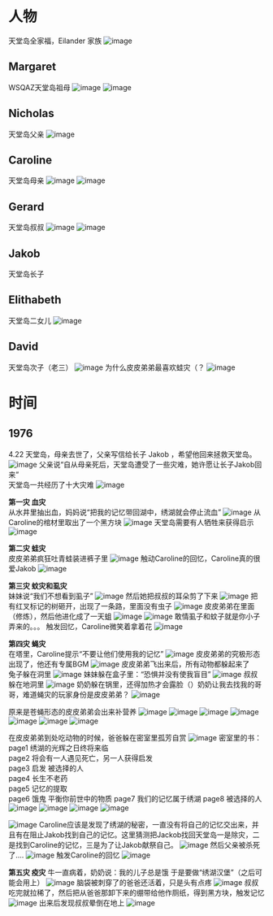 # 人物
天堂岛全家福，Eilander 家族
![image](https://github.com/Jufia/image/assets/122464335/aadfbe94-b87a-4bc0-9b31-fc2b2807cff8)

## Margaret
WSQAZ天堂岛祖母
![image](https://github.com/Jufia/image/assets/122464335/1fc50f3e-5108-44b3-9720-67bd0392feeb)
![image](https://github.com/Jufia/image/assets/122464335/9a011a14-3d9d-481b-b0b6-6c78689e7749)

## Nicholas
天堂岛父亲
![image](https://github.com/Jufia/image/assets/122464335/af4befb7-09fe-4fef-82ed-2d80fedace71)

## Caroline
天堂岛母亲
![image](https://github.com/Jufia/image/assets/122464335/f9eec4c5-c766-4493-8f01-fc56d9ed20d0)
![image](https://github.com/Jufia/image/assets/122464335/9f8b6a48-fc44-47b0-98c1-695e20edf80c)

## Gerard
天堂岛叔叔
![image](https://github.com/Jufia/image/assets/122464335/4311ab15-19e2-4f35-944d-62d4ad64a3b5)
![image](https://github.com/Jufia/image/assets/122464335/c4cdce86-fb0c-4753-ba18-6bf6cf6153ac)

## Jakob
天堂岛长子

## Elithabeth
天堂岛二女儿
![image](https://github.com/Jufia/image/assets/122464335/dc68047c-156e-4ec1-bcff-c289037b2055)

## David
天堂岛次子（老三）
![image](https://github.com/Jufia/image/assets/122464335/c075da93-3ef0-488d-a33d-50f691789811)
为什么皮皮弟弟最喜欢蛙灾（？
![image](https://github.com/Jufia/image/assets/122464335/f3ea906b-c389-4a41-b56a-65be24175a83)



# 时间
## 1976
4.22 天堂岛，母亲去世了，父亲写信给长子 Jakob ，希望他回来拯救天堂岛。
![image](https://github.com/Jufia/image/assets/122464335/98d7791d-ff8b-4cc1-b7ee-84e641fb5c5e)
父亲说“自从母亲死后，天堂岛遭受了一些灾难，她许愿让长子Jakob回来”  
天堂岛一共经历了十大灾难
![image](https://github.com/Jufia/image/assets/122464335/feb031a3-7c4a-4a1e-b83b-168ce0d62073)

**第一灾 血灾**  
从水井里抽出血，妈妈说“把我的记忆带回湖中，绣湖就会停止流血”
![image](https://github.com/Jufia/image/assets/122464335/c05e3a09-0249-4982-9879-ee9e10f50290)
从Caroline的棺材里取出了一个黑方块
![image](https://github.com/Jufia/image/assets/122464335/3988f4d1-ccb2-43ba-800d-c66344ee324a)
天堂岛需要有人牺牲来获得启示
![image](https://github.com/Jufia/image/assets/122464335/ed9d0abf-0658-4171-a282-0ece9ed497ae)

**第二灾 蛙灾**  
皮皮弟弟疯狂吐青蛙装进裤子里
![image](https://github.com/Jufia/image/assets/122464335/c0bfce0a-4435-418b-b986-c87212239705)
触动Caroline的回忆，Caroline真的很爱Jakob
![image](https://github.com/Jufia/image/assets/122464335/951ba80f-0166-4393-bf69-ba0b3b9cdfb6)

**第三灾 蚊灾和虱灾**  
妹妹说“我们不想看到虱子”
![image](https://github.com/Jufia/image/assets/122464335/ec5bdcd4-b303-44e1-a078-37c671eed48c)
然后她把叔叔的耳朵剪了下来
![image](https://github.com/Jufia/image/assets/122464335/09352b26-49ed-4952-981f-07af6896d1fc)
把有红叉标记的树砸开，出现了一条路，里面没有虫子
![image](https://github.com/Jufia/image/assets/122464335/da6bd13c-4e3d-4786-a28a-baa458ccf5e3)
皮皮弟弟在里面（修炼），然后他进化成了一天蛆
![image](https://github.com/Jufia/image/assets/122464335/a9f5a512-963a-4aa6-b65e-4ad871410db0)
![image](https://github.com/Jufia/image/assets/122464335/eee595fa-606c-45ee-8e4d-73c8a9906067)
敢情虱子和蚊子就是你小子弄来的。。。
触发回忆，Caroline微笑着拿着花
![image](https://github.com/Jufia/image/assets/122464335/978b0d59-d377-46d1-a0fd-2d108576c484)

**第四灾 蝇灾**  
在塔里，Caroline提示“不要让他们使用我的记忆”
![image](https://github.com/Jufia/image/assets/122464335/06fe0fd7-3059-425b-b1ac-3b1e0e17e200)
皮皮弟弟的究极形态出现了，他还有专属BGM
![image](https://github.com/Jufia/image/assets/122464335/a88428f0-7c58-46a7-9253-74eee9bfa51a)
皮皮弟弟飞出来后，所有动物都躲起来了  
兔子躲在洞里
![image](https://github.com/Jufia/image/assets/122464335/aef8e720-f2e5-4f1c-84e9-145b33ed140b)
妹妹躲在盒子里：“恐惧并没有使我盲目”
![image](https://github.com/Jufia/image/assets/122464335/3cce9862-9855-4633-a0d0-c1cce196dbd7)
叔叔躲在地洞里
![image](https://github.com/Jufia/image/assets/122464335/953f3ec5-227e-4946-aa41-91678efc62c3)
奶奶躲在锅里，还得加热才会露脸（）奶奶让我去找我的哥哥，难道蝇灾的玩家身份是皮皮弟弟？
![image](https://github.com/Jufia/image/assets/122464335/e25605cd-3afb-44c3-a278-7b352aa1b348)


原来是苍蝇形态的皮皮弟弟会出来补营养
![image](https://github.com/Jufia/image/assets/122464335/85492737-f662-4321-a323-72fc0c979796)
![image](https://github.com/Jufia/image/assets/122464335/71ab6142-9af4-4968-9ca8-b237f5bae0bc)
![image](https://github.com/Jufia/image/assets/122464335/974bd761-80a8-49fb-8a17-b4ae3e03c91a)
![image](https://github.com/Jufia/image/assets/122464335/bc433aba-ca05-4887-8532-93a92b2eaf25)
![image](https://github.com/Jufia/image/assets/122464335/d897cbd5-f136-4850-bbf0-e125317d443f)
![image](https://github.com/Jufia/image/assets/122464335/d21304e6-017b-4469-be86-8eb9c5b4a374)
![image](https://github.com/Jufia/image/assets/122464335/d7add664-f4eb-45ed-bd3f-54baa2a36eb9)

在皮皮弟弟到处吃动物的时候，爸爸躲在密室里孤芳自赏
![image](https://github.com/Jufia/image/assets/122464335/9987c085-5015-4ad1-97ac-eee457d50543)
密室里的书：
page1 绣湖的光辉之日终将来临  
page2 将会有一人遇见死亡，另一人获得启发  
page3 启发 被选择的人  
page4 长生不老药  
page5 记忆的提取  
page6 饿鬼 平衡你前世中的物质
page7 我们的记忆属于绣湖
page8 被选择的人
![image](https://github.com/Jufia/image/assets/122464335/55e0248a-203c-41e6-8562-4de735e9402f)
![image](https://github.com/Jufia/image/assets/122464335/643a86bc-f986-45a7-9493-393a1e48c54f)
![image](https://github.com/Jufia/image/assets/122464335/f7a29775-f929-4908-b033-301e480fa52f)
![image](https://github.com/Jufia/image/assets/122464335/42c1da07-fe2c-4059-92fd-ec7c887ef96e)

![image](https://github.com/Jufia/image/assets/122464335/2bb889e4-b8b2-4b51-9084-b5e435eaab1b)
Caroline应该是发现了绣湖的秘密，一直没有将自己的记忆交出来，并且有在阻止Jakob找到自己的记忆。这里猜测把Jackob找回天堂岛一是除灾，二是找到Caroline的记忆，三是为了让Jakob献祭自己。
![image](https://github.com/Jufia/image/assets/122464335/98f0b248-92bb-4891-be55-e6888a18e0e6)
然后父亲被杀死了....
![image](https://github.com/Jufia/image/assets/122464335/036df112-f0cd-42db-9c0d-91cd8a0c9580)
触发Caroline的回忆
![image](https://github.com/Jufia/image/assets/122464335/0ee2fd23-1e27-49b8-a9e2-d9510c69c786)

**第五灾 疫灾**
牛一直病着，奶奶说：我的儿子总是饿
于是要做“绣湖汉堡”（之后可能会用上）
![image](https://github.com/Jufia/image/assets/122464335/df1f9380-793f-48d2-b863-b7e6dabb0d06)
脑袋被刺穿了的爸爸还活着，只是头有点疼
![image](https://github.com/Jufia/image/assets/122464335/1b013667-2a30-4e0e-b4f2-23420b210ff5)
叔叔吃完就拉稀了，然后把从爸爸那卸下来的绷带给他作厕纸，得到黑方块，触发记忆
![image](https://github.com/Jufia/image/assets/122464335/5424f243-5f85-4e5b-9c3b-eece2b4e7888)
出来后发现叔叔晕倒在地上
![image](https://github.com/Jufia/image/assets/122464335/e4396429-2039-4d8a-9953-45f78404e584)




